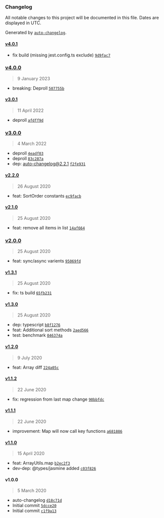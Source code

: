 ### Changelog

All notable changes to this project will be documented in this file. Dates are displayed in UTC.

Generated by [`auto-changelog`](https://github.com/CookPete/auto-changelog).

#### [v4.0.1](https://github.com/totalpave/array/compare/v4.0.0...v4.0.1)

- fix build (missing jest.config.ts exclude) [`9d9fac7`](https://github.com/totalpave/array/commit/9d9fac73df267da65a5e8a06ee7418f5db550189)

### [v4.0.0](https://github.com/totalpave/array/compare/v3.0.1...v4.0.0)

> 9 January 2023

- breaking: Deproll [`507755b`](https://github.com/totalpave/array/commit/507755b3d1062db9bfcde90775bdc0ce3bda6ef7)

#### [v3.0.1](https://github.com/totalpave/array/compare/v3.0.0...v3.0.1)

> 11 April 2022

- deproll [`afdff9d`](https://github.com/totalpave/array/commit/afdff9d50ab3363d07e5433d1bed68f6a22a0fcd)

### [v3.0.0](https://github.com/totalpave/array/compare/v2.2.0...v3.0.0)

> 4 March 2022

- deproll [`4eadf03`](https://github.com/totalpave/array/commit/4eadf037b894f64a9533976779c5d374c27d08fe)
- deproll [`83c287a`](https://github.com/totalpave/array/commit/83c287adaf372c5fc46c205a0bd72c4814378613)
- dep: auto-changelog@2.2.1 [`f2fe931`](https://github.com/totalpave/array/commit/f2fe931e3ff647c393b77d76c37fc4e7a0d0b8e0)

#### [v2.2.0](https://github.com/totalpave/array/compare/v2.1.0...v2.2.0)

> 26 August 2020

- feat: SortOrder constants [`ec9facb`](https://github.com/totalpave/array/commit/ec9facb49913f614b9ded0e8fffb597cab2d81dc)

#### [v2.1.0](https://github.com/totalpave/array/compare/v2.0.0...v2.1.0)

> 25 August 2020

- feat: remove all items in list [`14af664`](https://github.com/totalpave/array/commit/14af664969f088659ae2fb03d5040a34f6c4fd20)

### [v2.0.0](https://github.com/totalpave/array/compare/v1.3.1...v2.0.0)

> 25 August 2020

- feat: sync/async varients [`95069fd`](https://github.com/totalpave/array/commit/95069fda374193e21994c6df27566d1a65214edc)

#### [v1.3.1](https://github.com/totalpave/array/compare/v1.3.0...v1.3.1)

> 25 August 2020

- fix: ts build [`65fb231`](https://github.com/totalpave/array/commit/65fb231b8cc5b981833670f59f8481d7183ea84b)

#### [v1.3.0](https://github.com/totalpave/array/compare/v1.2.0...v1.3.0)

> 25 August 2020

- dep: typescript [`b8f1276`](https://github.com/totalpave/array/commit/b8f127683229af3f9167c4320775879e3a7bd2f6)
- feat: Additional sort methods [`2aed566`](https://github.com/totalpave/array/commit/2aed56656ff473c9792749f4a9ac71e74f5ef059)
- test: benchmark [`046374a`](https://github.com/totalpave/array/commit/046374a76a990c620058d9c652d7f1c2e71e92e3)

#### [v1.2.0](https://github.com/totalpave/array/compare/v1.1.2...v1.2.0)

> 9 July 2020

- feat: Array diff [`224a05c`](https://github.com/totalpave/array/commit/224a05c6fcda93b701f54bfa5782a4c67ef23661)

#### [v1.1.2](https://github.com/totalpave/array/compare/v1.1.1...v1.1.2)

> 22 June 2020

- fix: regression from last map change [`90bbfdc`](https://github.com/totalpave/array/commit/90bbfdc025922187540df87ff577b88b1f3849b6)

#### [v1.1.1](https://github.com/totalpave/array/compare/v1.1.0...v1.1.1)

> 22 June 2020

- improvement: Map will now call key functions [`a681886`](https://github.com/totalpave/array/commit/a681886698b49a0244e960b3f0d227bc8aee6a18)

#### [v1.1.0](https://github.com/totalpave/array/compare/v1.0.0...v1.1.0)

> 15 April 2020

- feat: ArrayUtils.map [`b2ec2f3`](https://github.com/totalpave/array/commit/b2ec2f32019a95b5daabb96740b0968a58ce448a)
- dev-dep: @types/jasmine added [`c03f826`](https://github.com/totalpave/array/commit/c03f82673c8e50bf344b5b9f83d01bf9f45bc9b0)

#### v1.0.0

> 5 March 2020

- auto-changelog [`d18c71d`](https://github.com/totalpave/array/commit/d18c71d1a88b22bbfe0ca60c7b0017c65c047d8a)
- Initial commit [`5dcce20`](https://github.com/totalpave/array/commit/5dcce20586f07ceb28ed7415e090cee8caa739ae)
- Initial commit [`c1f9a13`](https://github.com/totalpave/array/commit/c1f9a139601c1f106e7b843a692e12325c771500)

